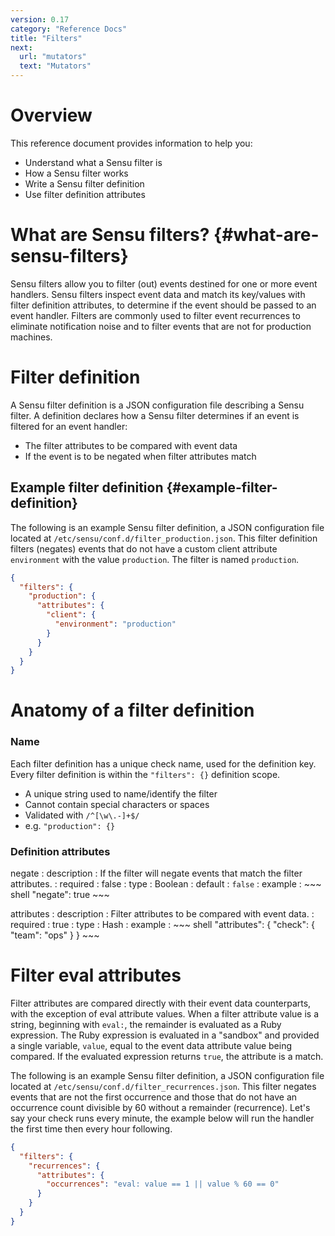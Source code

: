 ```yaml
---
version: 0.17
category: "Reference Docs"
title: "Filters"
next:
  url: "mutators"
  text: "Mutators"
---
```


# Overview

This reference document provides information to help you:

- Understand what a Sensu filter is
- How a Sensu filter works
- Write a Sensu filter definition
- Use filter definition attributes

# What are Sensu filters? {#what-are-sensu-filters}

Sensu filters allow you to filter (out) events destined for one or more event handlers. Sensu filters inspect event data and match its key/values with filter definition attributes, to determine if the event should be passed to an event handler. Filters are commonly used to filter event recurrences to eliminate notification noise and to filter events that are not for production machines.

# Filter definition

A Sensu filter definition is a JSON configuration file describing a Sensu filter. A definition declares how a Sensu filter determines if an event is filtered for an event handler:

- The filter attributes to be compared with event data
- If the event is to be negated when filter attributes match

## Example filter definition {#example-filter-definition}

The following is an example Sensu filter definition, a JSON configuration file located at `/etc/sensu/conf.d/filter_production.json`. This filter definition filters (negates) events that do not have a custom client attribute `environment` with the value `production`. The filter is named `production`.

~~~ json
{
  "filters": {
    "production": {
      "attributes": {
        "client": {
          "environment": "production"
        }
      }
    }
  }
}
~~~

# Anatomy of a filter definition

### Name

Each filter definition has a unique check name, used for the definition key. Every filter definition is within the `"filters": {}` definition scope.

- A unique string used to name/identify the filter
- Cannot contain special characters or spaces
- Validated with `/^[\w\.-]+$/`
- e.g. `"production": {}`

### Definition attributes

negate
: description
  : If the filter will negate events that match the filter attributes.
: required
  : false
: type
  : Boolean
: default
  : `false`
: example
  : ~~~ shell
    "negate": true
    ~~~

attributes
: description
  : Filter attributes to be compared with event data.
: required
  : true
: type
  : Hash
: example
  : ~~~ shell
    "attributes": {
      "check": {
        "team": "ops"
      }
    }
    ~~~

# Filter eval attributes

Filter attributes are compared directly with their event data counterparts, with the exception of eval attribute values. When a filter attribute value is a string, beginning with `eval:`, the remainder is evaluated as a Ruby expression. The Ruby expression is evaluated in a "sandbox" and provided a single variable, `value`, equal to the event data attribute value being compared. If the evaluated expression returns `true`, the attribute is a match.

The following is an example Sensu filter definition, a JSON configuration file located at `/etc/sensu/conf.d/filter_recurrences.json`. This filter negates events that are not the first occurrence and those that do not have an occurrence count divisible by 60 without a remainder (recurrence). Let's say your check runs every minute, the example below will run the handler the first time then every hour following.

~~~ json
{
  "filters": {
    "recurrences": {
      "attributes": {
        "occurrences": "eval: value == 1 || value % 60 == 0"
      }
    }
  }
}
~~~
